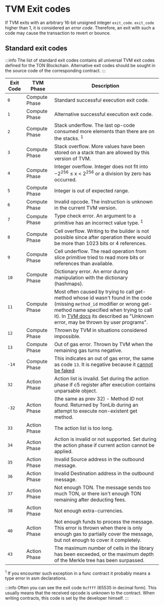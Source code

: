 # TVM Exit codes

If TVM exits with an arbitrary 16-bit unsigned integer `exit_code`. `exit_code`  higher than 1, it is considered an _error code_. Therefore, an exit with such a code may cause the transaction to revert or bounce.

## Standard exit codes

:::info
The list of standard exit codes contains all universal TVM exit codes defined for the TON Blockchain. Alternative exit codes should be sought in the source code of the corresponding contract.
:::

| Exit Code | TVM Phase     | Description                                                                                                                                                                                                                                                                         |
|-----------|---------------|-------------------------------------------------------------------------------------------------------------------------------------------------------------------------------------------------------------------------------------------------------------------------------------|
| `0`       | Compute Phase | Standard successful execution exit code.                                                                                                                                                                                                                                            |
| `1`       | Compute Phase | Alternative successful execution exit code.                                                                                                                                                                                                                                         |
| `2`       | Compute Phase | Stack underflow. The last op-code consumed more elements than there are on the stacks. <sup>1</sup>                                                                                                                                                                                 |
| `3`       | Compute Phase | Stack overflow. More values have been stored on a stack than are allowed by this version of TVM.                                                                                                                                                                                    |
| `4`       | Compute Phase | Integer overflow. Integer does not fit into −2<sup>256</sup> ≤ x < 2<sup>256</sup> or a division by zero has occurred.                                                                                                                                                              |
| `5`       | Compute Phase | Integer is out of expected range.                                                                                                                                                                                                                                                   |
| `6`       | Compute Phase | Invalid opcode. The instruction is unknown in the current TVM version.                                                                                                                                                                                                              |
| `7`       | Compute Phase | Type check error. An argument to a primitive has an incorrect value type. <sup>1</sup>                                                                                                                                                                                              |
| `8`       | Compute Phase | Cell overflow. Writing to the builder is not possible since after operation there would be more than 1023 bits or 4 references.                                                                                                                                                     |
| `9`       | Compute Phase | Cell underflow. The read operation from slice primitive tried to read more bits or references than available.                                                                                                                                                                       |
| `10`      | Compute Phase | Dictionary error. An error during manipulation with the dictionary (hashmaps).                                                                                                                                                                                                      |
| `11`      | Compute Phase | Most often caused by trying to call get-method whose id wasn't found in the code (missing `method_id` modifier or wrong get-method name specified when trying to call it). In [TVM docs](https://ton.org/tvm.pdf) its described as "Unknown error, may be thrown by user programs". | 
| `12`      | Compute Phase | Thrown by TVM in situations considered impossible.                                                                                                                                                                                                                                  |
| `13`      | Compute Phase | Out of gas error. Thrown by TVM when the remaining gas turns negative.                                                                                                                                                                                                              |
| `-14`     | Compute Phase | This indicates an out of gas error, the same as code `13`. It is negative because  it [cannot be faked](https://github.com/ton-blockchain/ton/blob/20758d6bdd0c1327091287e8a620f660d1a9f4da/crypto/vm/vm.cpp#L492)                                                                  |
| `32`      | Action Phase  | Action list is invalid. Set during the action phase if c5 register after execution contains unparsable object.                                                                                                                                                                      |
| `-32`     | Action Phase  | (the same as prev 32) - Method ID not found. Returned by TonLib during an attempt to execute non-existent get method.                                                                                                                                                               |
| `33`      | Action Phase  | The action list is too long.                                                                                                                                                                                                                                                        |
| `34`      | Action Phase  | Action is invalid or not supported. Set during the action phase if current action cannot be applied.                                                                                                                                                                                |
| `35`      | Action Phase  | Invalid Source address in the outbound message.                                                                                                                                                                                                                                     |
| `36`      | Action Phase  | Invalid Destination address in the outbound message.                                                                                                                                                                                                                                |
| `37`      | Action Phase  | Not enough TON. The message sends too much TON, or there isn't enough TON remaining after deducting fees.                                                                                                                                                                           |
| `38`      | Action Phase  | Not enough extra-currencies.                                                                                                                                                                                                                                                        |
| `40`      | Action Phase  | Not enough funds to process the message. This error is thrown when there is only enough gas to partially cover the message, but not enough to cover it completely.                                                                                                                  |
| `43`      | Action Phase  | The maximum number of cells in the library has been exceeded, or the maximum depth of the Merkle tree has been surpassed.                                                                                                                                                           |

<sup>1</sup> If you encounter such exception in a func contract it probably means a type error in asm declarations.

:::info
Often you can see the exit code `0xffff` (65535 in decimal form). This usually means that the received opcode is unknown to the contract. When writing contracts, this code is set by the developer himself.
:::
